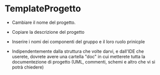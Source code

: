 # TemplateProgetto

* Cambiare il nome del progetto. 
* Copiare la descrizione del progetto

* Inserire i nomi dei componenti del gruppo e il loro ruolo prinicple

* Indipendentemente dalla struttura che volte darvi, e dall'IDE che userete, dovrete avere una cartella "doc" in cui metterete tutta la documentezione di progetto (UML, commenti, schemi e altro che vi si potrà chiedere)
